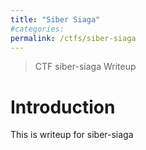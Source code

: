 ```yaml
---
title: "Siber Siaga"
#categories: 
permalink: /ctfs/siber-siaga
---
```


> CTF siber-siaga Writeup

# Introduction

This is writeup for siber-siaga



